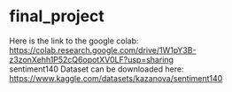 # final_project
Here is the link to the google colab:
https://colab.research.google.com/drive/1W1pY3B-z3zonXehh1P52cQ6opotXV0LF?usp=sharing
\
sentiment140 Dataset can be downloaded here: https://www.kaggle.com/datasets/kazanova/sentiment140
